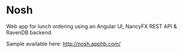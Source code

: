 Nosh
====

Web app for lunch ordering using an Angular UI, NancyFX REST API & RavenDB backend.

Sample available here: http://nosh.apphb.com/
